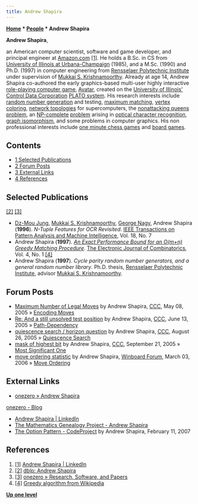 ```yaml
---
title: Andrew Shapira
---
```

**[Home](Home "Home") * [People](People "People") * Andrew Shapira**

**Andrew Shapira**,

an American computer scientist, software and game developer, and principal engineer at [Amazon.com](https://en.wikipedia.org/wiki/Amazon.com) <a id="cite-note-1" href="#cite-ref-1">[1]</a>.
He holds a B.Sc. in CS from [University of Illinois at Urbana-Champaign](University_of_Illinois_at_Urbana-Champaign "University of Illinois at Urbana-Champaign") (1985), and a M.Sc. (1990) and Ph.D. (1997) in computer engineering from [Rensselaer Polytechnic Institute](https://en.wikipedia.org/wiki/Rensselaer_Polytechnic_Institute) under supervision of [Mukkai S. Krishnamoorthy](Mathematician#Krishnamoorthy "Mathematician").
Already at age 14, Andrew Shapira co-authored the early graphics-based multi-user highly interactive [role-playing computer game](https://en.wikipedia.org/wiki/Role-playing_video_game), [Avatar](https://en.wikipedia.org/wiki/Avatar_%28PLATO_system_video_game%29), created on the [University of Illinois'](University_of_Illinois_at_Urbana-Champaign "University of Illinois at Urbana-Champaign") [Control Data Corporation](https://en.wikipedia.org/wiki/Control_Data_Corporation) [PLATO system](https://en.wikipedia.org/wiki/PLATO_%28computer_system%29).
His research interests include [random number generation](Pseudorandom_Number_Generator "Pseudorandom Number Generator") and testing, [maximum matching](https://en.wikipedia.org/wiki/Matching_%28graph_theory%29), [vertex coloring](https://en.wikipedia.org/wiki/Graph_coloring#Vertex_coloring), [network topologies](https://en.wikipedia.org/wiki/Network_topology) for supercomputers,
the [nonattacking queens problem](Backtracking#8QinBitboards "Backtracking"), an [NP-complete](https://en.wikipedia.org/wiki/NP-complete) [problem](https://en.wikipedia.org/wiki/Decision_problem) arising in [optical character recognition](https://en.wikipedia.org/wiki/Optical_character_recognition), [graph isomorphism](https://en.wikipedia.org/wiki/Graph_isomorphism), and some problems in computer graphics.
His non professional interests include [one minute chess games](https://en.wikipedia.org/wiki/Fast_chess) and [board games](Games "Games").

## Contents

- [1 Selected Publications](#selected-publications)
- [2 Forum Posts](#forum-posts)
- [3 External Links](#external-links)
- [4 References](#references)

## Selected Publications

<a id="cite-note-2" href="#cite-ref-2">[2]</a> <a id="cite-note-3" href="#cite-ref-3">[3]</a>

- [Dz-Mou Jung](https://dblp.uni-trier.de/pid/57/5146.html), [Mukkai S. Krishnamoorthy](Mathematician#Krishnamoorthy "Mathematician"), [George Nagy](https://www.ecse.rpi.edu/~nagy/), Andrew Shapira (**1996**). *N-Tuple Features for OCR Revisited*. [IEEE Transactions on Pattern Analysis and Machine Intelligence](IEEE#TPAMI "IEEE"), Vol. 18, No. 7
- Andrew Shapira (**1997**). *[An Exact Performance Bound for an O(m+n) Greedy Matching Procedure](https://www.combinatorics.org/ojs/index.php/eljc/article/view/v4i1r25)*. [The Electronic Journal of Combinatorics](https://en.wikipedia.org/wiki/Electronic_Journal_of_Combinatorics), Vol. 4, No. 1 <a id="cite-note-4" href="#cite-ref-4">[4]</a>
- Andrew Shapira (**1997**). *Cycle parity random number generators, and a general random number library*. Ph.D. thesis, [Rensselaer Polytechnic Institute](https://en.wikipedia.org/wiki/Rensselaer_Polytechnic_Institute), advisor [Mukkai S. Krishnamoorthy](Mathematician#Krishnamoorthy "Mathematician").

## Forum Posts

- [Maximum Number of Legal Moves](https://www.stmintz.com/ccc/index.php?id=424966) by Andrew Shapira, [CCC](CCC "CCC"), May 08, 2005 » [Encoding Moves](Encoding_Moves "Encoding Moves")
- [Re: And a still unsolved test position](https://www.stmintz.com/ccc/index.php?id=431088) by Andrew Shapira, [CCC](CCC "CCC"), June 13, 2005 » [Path-Dependency](Path-Dependency "Path-Dependency")
- [quiescence search / horizon question](https://www.stmintz.com/ccc/index.php?id=445400) by Andrew Shapira, [CCC](CCC "CCC"), August 26, 2005 » [Quiescence Search](Quiescence_Search "Quiescence Search")
- [mask of highest bit](https://www.stmintz.com/ccc/index.php?id=450730) by Andrew Shapira, [CCC](CCC "CCC"), September 21, 2005 » [Most Significant One](General_Setwise_Operations#TheMostSignificantOneBitMS1B "General Setwise Operations")
- [move ordering statistic](http://www.open-aurec.com/wbforum/viewtopic.php?f=4&t=4447) by Andrew Shapira, [Winboard Forum](Computer_Chess_Forums "Computer Chess Forums"), March 03, 2006 » [Move Ordering](Move_Ordering "Move Ordering")

## External Links

- [onezero » Andrew Shapira](http://onezero.org/)

[onezero - Blog](http://onezero.org/blog)

- [Andrew Shapira | LinkedIn](https://www.linkedin.com/in/andrewshapira/)
- [The Mathematics Genealogy Project - Andrew Shapira](http://genealogy.math.ndsu.nodak.edu/id.php?id=164929)
- [The Option Pattern - CodeProject](http://www.codeproject.com/Articles/17607/The-Option-Pattern) by Andrew Shapira, February 11, 2007

## References

1. <a id="cite-ref-1" href="#cite-note-1">[1]</a> [Andrew Shapira | LinkedIn](https://www.linkedin.com/in/andrewshapira/)
1. <a id="cite-ref-2" href="#cite-note-2">[2]</a> [dblp: Andrew Shapira](http://www.informatik.uni-trier.de/~ley/pers/hd/s/Shapira:Andrew.html)
1. <a id="cite-ref-3" href="#cite-note-3">[3]</a> [onezero » Research, Software, and Papers](http://onezero.org/research-software-and-papers)
1. <a id="cite-ref-4" href="#cite-note-4">[4]</a> [Greedy algorithm from Wikipedia](https://en.wikipedia.org/wiki/Greedy_algorithm)

**[Up one level](People "People")**

